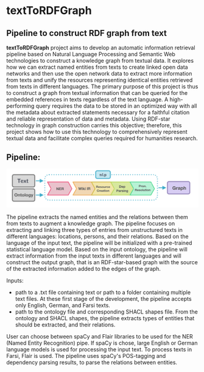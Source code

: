 # textToRDFGraph
## Pipeline to construct RDF graph from text
**textToRDFGraph** project aims to develop an automatic information retrieval pipeline based on Natural Language Processing and Semantic Web technologies to construct a knowledge graph from textual data. It explores how we can extract named entities from texts to create linked open data networks and then use the open network data to extract more information from texts and unify the resources representing identical entities retrieved from texts in different languages. The primary purpose of this project is thus to construct a graph from textual information that can be queried for the embedded references in texts regardless of the text language. A high-performing query requires the data to be stored in an optimized way with all the metadata about extracted statements necessary for a faithful citation and reliable representation of data and metadata. Using RDF-star technology in graph construction carries this objective; therefore, this project shows how to use this technology to comprehensively represent textual data and facilitate complex queries required for humanities research.

## Pipeline:

![image](assets/pipeline.png)

The pipeline extracts the named entities and the relations between them from texts to augment a knowledge graph. The pipeline focuses on extracting and linking three types of entries from unstructured texts in different languages: locations, persons, and their relations. Based on the language of the input text, the pipeline will be initialized with a pre-trained statistical language model. Based on the input ontology, the pipeline will extract information from the input texts in different languages and will construct the output graph, that is an RDF-star-based graph with the source of the extracted information added to the edges of the graph.

Inputs:
- path to a .txt file containing text or path to a folder containing multiple text files. At these first stage of the development, the pipeline accepts only English, German, and Farsi texts.
- path to the ontology file and corresponding SHACL shapes file. From the ontology and SHACL shapes, the pipeline extracts types of entities that should be extracted, and their relations.

User can choose between spaCy and Flair libraries to be used for the NER (Named Entity Recognition) pipe. If spaCy is chose, large English or German language models is used for processing the input text. To process texts in Farsi, Flair is used.
The pipeline uses spaCy's POS-tagging and dependency parsing results, to parse the relations between entities.

